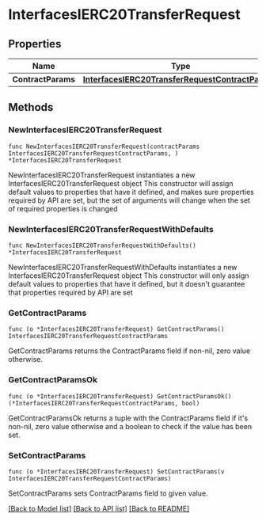 # InterfacesIERC20TransferRequest

## Properties

Name | Type | Description | Notes
------------ | ------------- | ------------- | -------------
**ContractParams** | [**InterfacesIERC20TransferRequestContractParams**](InterfacesIERC20TransferRequestContractParams.md) |  | 

## Methods

### NewInterfacesIERC20TransferRequest

`func NewInterfacesIERC20TransferRequest(contractParams InterfacesIERC20TransferRequestContractParams, ) *InterfacesIERC20TransferRequest`

NewInterfacesIERC20TransferRequest instantiates a new InterfacesIERC20TransferRequest object
This constructor will assign default values to properties that have it defined,
and makes sure properties required by API are set, but the set of arguments
will change when the set of required properties is changed

### NewInterfacesIERC20TransferRequestWithDefaults

`func NewInterfacesIERC20TransferRequestWithDefaults() *InterfacesIERC20TransferRequest`

NewInterfacesIERC20TransferRequestWithDefaults instantiates a new InterfacesIERC20TransferRequest object
This constructor will only assign default values to properties that have it defined,
but it doesn't guarantee that properties required by API are set

### GetContractParams

`func (o *InterfacesIERC20TransferRequest) GetContractParams() InterfacesIERC20TransferRequestContractParams`

GetContractParams returns the ContractParams field if non-nil, zero value otherwise.

### GetContractParamsOk

`func (o *InterfacesIERC20TransferRequest) GetContractParamsOk() (*InterfacesIERC20TransferRequestContractParams, bool)`

GetContractParamsOk returns a tuple with the ContractParams field if it's non-nil, zero value otherwise
and a boolean to check if the value has been set.

### SetContractParams

`func (o *InterfacesIERC20TransferRequest) SetContractParams(v InterfacesIERC20TransferRequestContractParams)`

SetContractParams sets ContractParams field to given value.



[[Back to Model list]](../README.md#documentation-for-models) [[Back to API list]](../README.md#documentation-for-api-endpoints) [[Back to README]](../README.md)


